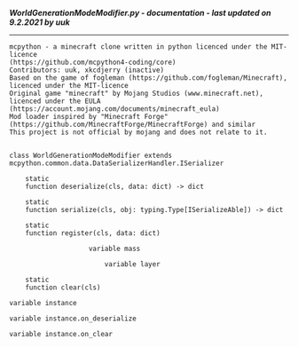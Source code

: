 ***WorldGenerationModeModifier.py - documentation - last updated on 9.2.2021 by uuk***
___

    mcpython - a minecraft clone written in python licenced under the MIT-licence 
    (https://github.com/mcpython4-coding/core)
    Contributors: uuk, xkcdjerry (inactive)
    Based on the game of fogleman (https://github.com/fogleman/Minecraft), licenced under the MIT-licence
    Original game "minecraft" by Mojang Studios (www.minecraft.net), licenced under the EULA
    (https://account.mojang.com/documents/minecraft_eula)
    Mod loader inspired by "Minecraft Forge" (https://github.com/MinecraftForge/MinecraftForge) and similar
    This project is not official by mojang and does not relate to it.


    class WorldGenerationModeModifier extends  mcpython.common.data.DataSerializerHandler.ISerializer 

        static
        function deserialize(cls, data: dict) -> dict

        static
        function serialize(cls, obj: typing.Type[ISerializeAble]) -> dict

        static
        function register(cls, data: dict)

                        variable mass

                            variable layer

        static
        function clear(cls)

    variable instance

    variable instance.on_deserialize

    variable instance.on_clear